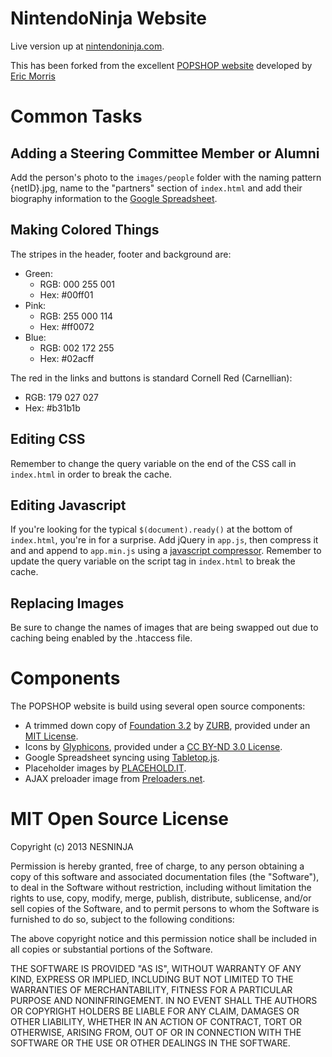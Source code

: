 # NintendoNinja Website

Live version up at [nintendoninja.com](http://nintendoninja.com).

This has been forked from the excellent [POPSHOP website](http://popright.in) developed by [Eric Morris](https://github.com/elm232/POPSHOP-website)

# Common Tasks

## Adding a Steering Committee Member or Alumni

Add the person's photo to the `images/people` folder with the naming pattern {netID}.jpg, name to the "partners" section of `index.html` and add their biography information to the [Google Spreadsheet](https://docs.google.com/spreadsheet/ccc?key=0AnPxd5MoDKC8dEhETDdWcXh5Z0tPWkhMV1UwME9jc1E).

## Making Colored Things

The stripes in the header, footer and background are:

*   Green: 
    *   RGB: 000 255 001
    *   Hex: #00ff01
*   Pink:
    *   RGB: 255 000 114
    *   Hex: #ff0072
*   Blue: 
    *   RGB: 002 172 255
    *   Hex: #02acff

The red in the links and buttons is standard Cornell Red (Carnellian): 

*   RGB: 179 027 027
*   Hex: #b31b1b

## Editing CSS

Remember to change the query variable on the end of the CSS call in `index.html` in order to break the cache.

## Editing Javascript

If you're looking for the typical `$(document).ready()` at the bottom of `index.html`, you're in for a surprise.  Add jQuery in `app.js`, then compress it and and append to `app.min.js` using a [javascript compressor](http://closure-compiler.appspot.com/home).  Remember to update the query variable on the script tag in `index.html` to break the cache.

## Replacing Images

Be sure to change the names of images that are being swapped out due to caching being enabled by the .htaccess file.

# Components

The POPSHOP website is build using several open source components:

*   A trimmed down copy of [Foundation 3.2](http://foundation.zurb.com) by [ZURB](http://zurb.com), provided under an [MIT License](https://github.com/zurb/foundation#mit-open-source-license).
*   Icons by [Glyphicons](http://glyphicons.com/), provided under a [CC BY-ND 3.0 License](http://creativecommons.org/licenses/by-nd/3.0/).
*	Google Spreadsheet syncing using [Tabletop.js](https://github.com/jsoma/tabletop).
*   Placeholder images by [PLACEHOLD.IT](http://placehold.it/).
*   AJAX preloader image from [Preloaders.net](http://preloaders.net).

# MIT Open Source License
Copyright (c) 2013 NESNINJA

Permission is hereby granted, free of charge, to any person obtaining a copy of this software and associated documentation files (the "Software"), to deal in the Software without restriction, including without limitation the rights to use, copy, modify, merge, publish, distribute, sublicense, and/or sell copies of the Software, and to permit persons to whom the Software is furnished to do so, subject to the following conditions:

The above copyright notice and this permission notice shall be included in all copies or substantial portions of the Software.

THE SOFTWARE IS PROVIDED "AS IS", WITHOUT WARRANTY OF ANY KIND, EXPRESS OR IMPLIED, INCLUDING BUT NOT LIMITED TO THE WARRANTIES OF MERCHANTABILITY, FITNESS FOR A PARTICULAR PURPOSE AND NONINFRINGEMENT. IN NO EVENT SHALL THE AUTHORS OR COPYRIGHT HOLDERS BE LIABLE FOR ANY CLAIM, DAMAGES OR OTHER LIABILITY, WHETHER IN AN ACTION OF CONTRACT, TORT OR OTHERWISE, ARISING FROM, OUT OF OR IN CONNECTION WITH THE SOFTWARE OR THE USE OR OTHER DEALINGS IN THE SOFTWARE.